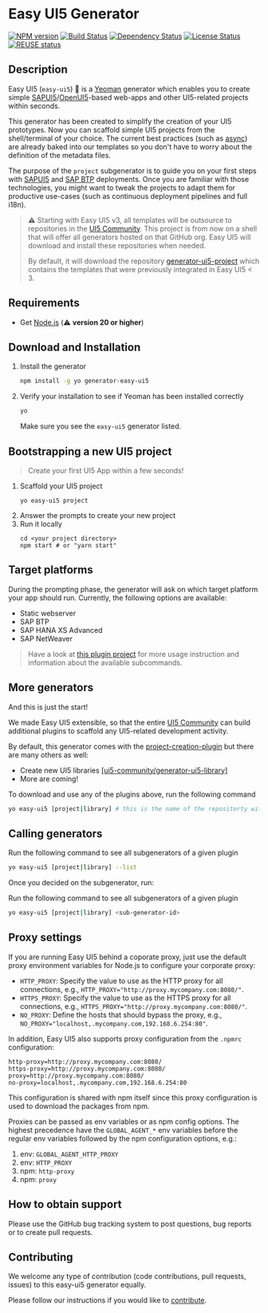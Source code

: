 # Easy UI5 Generator

[![NPM version][npm-image]][npm-url]
[![Build Status][test-image]][test-url]
[![Dependency Status][librariesio-image]][repo-url]
[![License Status][license-image]][license-url]
[![REUSE status][reuse-image]][reuse-url]

## Description

Easy UI5 (`easy-ui5`) 💙 is a [Yeoman](http://yeoman.io/) generator which enables you to create simple [SAPUI5](https://ui5.sap.com)/[OpenUI5](https://sdk.openui5.org)-based web-apps and other UI5-related projects within seconds.

This generator has been created to simplify the creation of your UI5 prototypes. Now you can scaffold simple UI5 projects from the shell/terminal of your choice. The current best practices (such as [async](https://blogs.sap.com/2018/12/18/ui5ers-buzz-41-best-practices-for-async-loading-in-ui5/)) are already baked into our templates so you don't have to worry about the definition of the metadata files.

The purpose of the `project` subgenerator is to guide you on your first steps with [SAPUI5](https://sapui5.hana.ondemand.com/) and [SAP BTP](https://www.sap.com/products/business-technology-platform.html) deployments. Once you are familiar with those technologies, you might want to tweak the projects to adapt them for productive use-cases (such as continuous deployment pipelines and full i18n).

> :warning: Starting with Easy UI5 v3, all templates will be outsource to repositories in the [UI5 Community](https://github.com/ui5-community/). This project is from now on a shell that will offer all generators hosted on that GitHub org. Easy UI5 will download and install these repositories when needed.
>
> By default, it will download the repository [generator-ui5-project](https://github.com/ui5-community/generator-ui5-project/) which contains the templates that were previously integrated in Easy UI5 < 3.

## Requirements

- Get [Node.js](https://nodejs.org/en/download/) (:warning: **version 20 or higher**)

## Download and Installation

1. Install the generator
   ```sh
   npm install -g yo generator-easy-ui5
   ```
2. Verify your installation to see if Yeoman has been installed correctly
   ```sh
   yo
   ```
   Make sure you see the `easy-ui5` generator listed.

## Bootstrapping a new UI5 project

> Create your first UI5 App within a few seconds!

1. Scaffold your UI5 project
   ```
   yo easy-ui5 project
   ```
2. Answer the prompts to create your new project
3. Run it locally
   ```
   cd <your project directory>
   npm start # or "yarn start"
   ```

## Target platforms

During the prompting phase, the generator will ask on which target platform your app should run. Currently, the following options are available:

- Static webserver
- SAP BTP
- SAP HANA XS Advanced
- SAP NetWeaver

> Have a look at [this plugin project](https://github.com/ui5-community/generator-ui5-project/) for more usage instruction and information about the available subcommands.

## More generators

And this is just the start!

We made Easy UI5 extensible, so that the entire [UI5 Community](https://github.com/ui5-community/) can build additional plugins to scaffold any UI5-related development activity.

By default, this generator comes with the [project-creation-plugin](https://github.com/ui5-community/generator-ui5-project) but there are many others as well:

- Create new UI5 libraries [[ui5-community/generator-ui5-library]](https://github.com/ui5-community/generator-ui5-library)
- More are coming!
<!-- - Create new UI5 custom controls
- Create middlewares for the UI5 tooling
- Create tasks for the UI5 tooling
- Create a WDI5 test suite -->

To download and use any of the plugins above, run the following command

```sh
yo easy-ui5 [project|library] # this is the name of the repositorty without the "generator-ui5-" prefix
```

<!-- Are you missing a generator in this list and are you willing to provide one to the entire UI5 community? Great! [This blog posts](TODO INSERT LINK HERE) contains everything you need to know to get started!  -->

## Calling generators

Run the following command to see all subgenerators of a given plugin

```sh
yo easy-ui5 [project|library] --list
```

Once you decided on the subgenerator, run:

Run the following command to see all subgenerators of a given plugin

```sh
yo easy-ui5 [project|library] <sub-generator-id>
```

## Proxy settings

If you are running Easy UI5 behind a coporate proxy, just use the default proxy environment variables for Node.js to configure your corporate proxy:

- `HTTP_PROXY`: Specify the value to use as the HTTP proxy for all connections, e.g., `HTTP_PROXY="http://proxy.mycompany.com:8080/"`.
- `HTTPS_PROXY`: Specify the value to use as the HTTPS proxy for all connections, e.g., `HTTPS_PROXY="http://proxy.mycompany.com:8080/"`.
- `NO_PROXY`: Define the hosts that should bypass the proxy, e.g., `NO_PROXY="localhost,.mycompany.com,192.168.6.254:80"`.

In addition, Easy UI5 also supports proxy configuration from the `.npmrc` configuration:

```text
http-proxy=http://proxy.mycompany.com:8080/
https-proxy=http://proxy.mycompany.com:8080/
proxy=http://proxy.mycompany.com:8080/
no-proxy=localhost,.mycompany.com,192.168.6.254:80
```

This configuration is shared with npm itself since this proxy configuration is used to download the packages from npm.

Proxies can be passed as env variables or as npm config options. The highest precedence have the `GLOBAL_AGENT_*` env variables before the regular env variables followed by the npm configuration options, e.g.:

1. env: `GLOBAL_AGENT_HTTP_PROXY`
2. env: `HTTP_PROXY`
3. npm: `http-proxy`
4. npm: `proxy`

## How to obtain support

Please use the GitHub bug tracking system to post questions, bug reports or to create pull requests.

## Contributing

We welcome any type of contribution (code contributions, pull requests, issues) to this easy-ui5 generator equally.

Please follow our instructions if you would like to [contribute](https://github.com/SAP/generator-easy-ui5/blob/master/CONTRIBUTING.md).

[npm-image]: https://img.shields.io/npm/v/generator-easy-ui5.svg
[npm-url]: https://www.npmjs.com/package/generator-easy-ui5
[test-image]: https://github.com/SAP/generator-easy-ui5/actions/workflows/main.yml/badge.svg
[test-url]: https://github.com/SAP/generator-easy-ui5/actions/workflows/main.yml
[librariesio-image]: https://img.shields.io/librariesio/github/SAP/generator-easy-ui5
[repo-url]: https://github.com/SAP/generator-easy-ui5
[license-image]: https://img.shields.io/npm/l/generator-easy-ui5.svg
[license-url]: https://github.com/SAP/generator-easy-ui5/blob/master/LICENSE
[reuse-image]: https://api.reuse.software/badge/github.com/SAP/generator-easy-ui5/
[reuse-url]: https://api.reuse.software/info/github.com/SAP/generator-easy-ui5/
